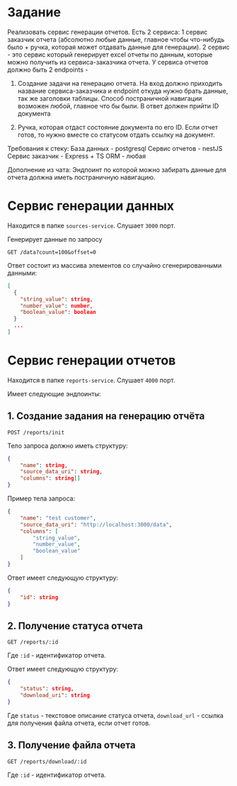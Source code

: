 # Задание
Реализовать сервис генерации отчетов. Есть 2 сервиса: 1 сервис заказчик отчета (абсолютно любые данные, главное чтобы что-нибудь было + ручка, которая может отдавать данные для генерации). 2 сервис - это сервис который генерирует excel отчеты по данным, которые можно получить из сервиса-заказчика отчета. У сервиса отчетов должно быть 2 endpoints - 

1) Создание задачи на генерацию отчета. На вход должно приходить название сервиса-заказчика и endpoint откуда нужно брать данные, так же заголовки таблицы. Способ постраничной навигации возможен любой, главное что бы были. В ответ должен прийти ID документа

2) Ручка, которая отдаст состояние документа по его ID. Если отчет готов, то нужно вместе со статусом отдать ссылку на документ. 

Требования к стеку:
База данных - postgresql
Сервис отчетов - nestJS
Сервис заказчик - Express + TS
ORM - любая

Дополнение из чата: Эндпоинт по которой можно забирать данные для отчета должна иметь постраничную навигацию.

# Сервис генерации данных
Находится в папке `sources-service`. Слушает `3000` порт.

Генерирует данные по запросу
```
GET /data?count=100&offset=0
```

Ответ состоит из массива элементов со случайно сгенерированными данными:
```json
[
  {
    "string_value": string,
    "number_value": number,
    "boolean_value": boolean
  }
  ...
]
```

# Сервис генерации отчетов
Находится в папке `reports-service`. Слушает `4000` порт.

Имеет следующие эндпоинты:

## 1. Создание задания на генерацию отчёта
```
POST /reports/init
```

Тело запроса должно иметь структуру:
```json
{
	"name": string,
	"source_data_uri": string,
	"columns": string[]
}
```
Пример тела запроса:
```json
{
	"name": "test customer",
	"source_data_uri": "http://localhost:3000/data",
	"columns": [
		"string_value",
		"number_value",
		"boolean_value"
	]
}
```

Ответ имеет следующую структуру:
```json
{
	"id": string
}
```

## 2. Получение статуса отчета
```
GET /reports/:id
```

Где `:id` - идентификатор отчета.

Ответ имеет следующую структуру:
```json
{
	"status": string,
	"download_uri": string
}
```
Где `status` - текстовое описание статуса отчета, `download_url` - ссылка для получения файла отчета, если отчет готов.

## 3. Получение файла отчета
```
GET /reports/download/:id
```

Где `:id` - идентификатор отчета.